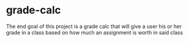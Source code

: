 # grade-calc
The end goal of this project is a grade calc that will give a user his or her grade in a class based on how much an assignment is worth in said class

